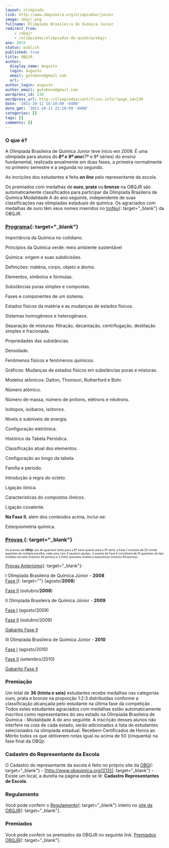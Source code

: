 ```yaml
---
layout: olimpiada 
link: http://www.obquimica.org/olimpiadas/junior
image: obqjr.png 
fullname: Olimpíada Brasileira de Química Junior 
redirect_from: 
    - /obqjr 
    - /olimpiadas/olimpiadas-de-quimica/obqjr
ano: 2015
status: publish
published: true
title: OBQJR
author:
  display_name: Augusto
  login: augusto
  email: gutobenn@gmail.com
  url: ''
author_login: augusto
author_email: gutobenn@gmail.com
wordpress_id: 230
wordpress_url: http://olimpiadascientificas.info/?page_id=230
date: '2011-10-11 18:10:09 -0400'
date_gmt: '2011-10-11 21:10:09 -0400'
categories: []
tags: []
comments: []
---
```


### O que é?

  
A Olimpíada Brasileira de Química Junior teve início em 2008. &Eacute; uma olimpíada para alunos do<strong> </strong>***8º e 9º ano***(7&ordf; e 8&ordf; séries) do ensino fundamental, realizada anualmente em duas fases, a primeira normalmente no primeiro semestre e a segunda no segundo.

As incrições dos estudantes é feita <em><strong>on line</strong> </em>pelo representante da escola.

Os premiados com medalhas de<strong> ouro</strong>,<strong> prata</strong> ou<strong> </strong>**bronze** na OBQJR são automaticamente classificados para participar da Olimpíada Brasileira de Química Modalidade A do ano
seguinte, independente de suas classificações nas olimpíadas estaduais de química. Os agraciados com medalhas de ouro têm seus nomes inseridos no [troféu][2]{: target="_blank"} da OBQJR.



### [Programa][3]{: target="_blank"}

  
Importância da Química no cotidiano.

Princípios da Química verde: meio ambiente sustentável

Química: origem e suas subdivisões.

Definições: matéria, corpo, objeto e átomo.

Elementos, símbolos e fórmulas.

Substâncias puras simples e compostas.

Fases e componentes de um sistema.

Estados físicos da matéria e as mudanças de estados físicos.

Sistemas homogêneos e heterogêneos.

Separação de misturas: filtração, decantação, centrifugação, destilação simples e fracionada.

Propriedades das substâncias.

Densidade.

Fenômenos físicos e fenômenos químicos.

Gráficos: Mudanças de estados físicos em substâncias puras e misturas.

Modelos atômicos: Dalton, Thomson, Rutherford e Bohr.

Número atômico.

Número de massa, número de prótons, elétrons e nêutrons.

Isótopos, isóbaros, isótonos.

Níveis e subníveis de energia.

Configuração eletrônica.

Histórico da Tabela Periódica.

Classificação atual dos elementos.

Configuração ao longo da tabela.

Família e período.

Introdução à regra do octeto.

Ligação iônica.

Características do compostos iônicos.

Ligação covalente.



**Na Fase II**, além dos conteúdos acima, inclui-se:

Estequiometria química.



### [Provas ][4]{: target="_blank"}

  
<span style="font-size: xx-small;"><strong> </strong>Os exames da **OBQjr** s</span><span style="font-size: xx-small;">ão de igual teor tanto para a 8ª série quanto para a 9ª série, a Fase I constará de 20 (vinte) questões de múltipla escolha, cada uma com 4 (quatro) opções. O exame da Fase II constituirá de 10 questões do tipo múltipla-escolha (máximo 40 pontos) e 3 (três) questões analítico-expositivas (máximo 60 pontos).</span>



[Provas Anteriores][4]{: target="_blank"}\:

I Olimpíada Brasileira de Química Júnior - <strong>2008 </strong>  
 [Fase I][5]{: target=""} (agosto/**2008**)

[Fase II][6] (outubro/**2008**)



II Olimpíada Brasileira de Química Júnior - <strong>2009 </strong>

[Fase I][7] (agosto/2009)

[Fase II][8] (outubro/2009)

[Gabarito Fase II][9]



III Olimpíada Brasileira de Química Júnior -<strong> 2010 </strong>

[Fase I][10] (agosto/2010)

[Fase II][11] (setembro/2010)

[Gabarito Fase II][12]



### Premiação

  
Um total de **36 (trinta e seis)** estudantes recebe medalhas nas categorias ouro, prata e bronze na proporção 1:2:3 distribuídas conforme a classificação alcançada pelo estudante na última fase da competição . Todos estes estudantes agraciados com medalhas estão automaticamente inscritos como representantes do seu estado na Olimpíada Brasileira de Química - Modalidade A do ano seguinte. A inscrição desses alunos não interfere na cota de cada estado, serão adicionados &agrave; lista de estudantes selecionados na olimpíada estadual. Recebem Certificados de Honra ao Mérito todos os que obtiverem notas igual ou acima de 50 (cinquenta) na fase final da OBQjr.



### Cadastro do Representante da Escola

  
O Cadastro do representante da escola é feito no próprio site da [OBQ][13]{: target="_blank"} - [http://www.obquimica.org/][13]{: target="_blank"} - Existe um local, a dureita na página onde se lê: **Cadastro Representantes de Escola**.



### Regulamento

  
Você pode conferir o [Regulamento][14]{: target="_blank"} inteiro no [site da OBQJR][14]{: target="_blank"}.



### Premiados

  
Você pode conferir os premiados da OBQJR no seguinte link: [Premiados OBQJR][15]{: target="_blank"}.





[1]: http://www.obquimica.org/olimpiadas/junior
[2]: http://www.obq.ufc.br/trofeuOBQ.htm
[3]: http://www.obq.ufc.br/programaOBQjr.html
[4]: http://www.obq.ufc.br/obqjrexam.html
[5]: http://www.obq.ufc.br/OBQJunior2008.pdf
[6]: http://www.obq.ufc.br/OBQJunior2008F2.pdf
[7]: http://www.obq.ufc.br/OBQJunior2009.pdf
[8]: http://www.obq.ufc.br/OBQJunior2009F2.pdf
[9]: http://www.obq.ufc.br/gabaritoOBQJunior2009F2.pdf
[10]: http://www.obq.ufc.br/OBQJunior2010.pdf
[11]: http://www.obq.ufc.br/OBQJunior2010F2.pdf
[12]: http://www.obq.ufc.br/gabaritoOBQJunior2010F2.pdf
[13]: http://www.obquimica.org/
[14]: http://www.obq.ufc.br/obqjrregul.htm
[15]: http://www.obq.ufc.br/resultobqjr.htm
